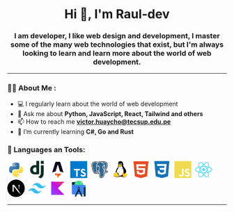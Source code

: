 <div id="header" align="center">
    <h1 align="center">Hi 👋, I'm Raul-dev</h1>
    <h3 align="center">
        I am developer, I like web design and development, I master some of the many web technologies that exist, but I'm always looking to learn and learn more about the world of web development.
    </h3>
</div>

---

### 👨‍💻 About Me :

- 💻 I regularly learn about the world of web development
- 💬 Ask me about **Python, JavaScript, React, Tailwind and others**
- 📫 How to reach me **victor.huaycho@tecsup.edu.pe**
- 🌱 I’m currently learning **C#, Go and Rust**

<div align="left">
    <h3>🔨 Languages an Tools:</h3>
    <div>
        <img src="https://github.com/devicons/devicon/blob/master/icons/python/python-original.svg" title="Pyhton" alt="Python" with="40" height="40" />&nbsp;
        <img src="https://github.com/devicons/devicon/blob/master/icons/django/django-plain.svg" title="Django" alt="Django" with="40" height="40" />&nbsp;
        <img src="https://github.com/devicons/devicon/blob/master/icons/astro/astro-original.svg" title="Astro" alt="Astro" with="40" height="40" />&nbsp;
        <img src="https://github.com/devicons/devicon/blob/master/icons/typescript/typescript-original.svg" title="TypeScript" alt="TypeScript" with="40" height="40" />&nbsp;
        <img src="https://github.com/devicons/devicon/blob/master/icons/postgresql/postgresql-original.svg" title="Postgres" alt="Postrges" with="40" height="40" />&nbsp;
        <img src="https://github.com/devicons/devicon/blob/master/icons/linux/linux-original.svg" title="Linux" alt="Linux" with="40" height="40" />&nbsp;
        <img src="https://github.com/devicons/devicon/blob/master/icons/html5/html5-plain.svg" title="HTML5" alt="HTML5" with="40" height="40" />&nbsp;
        <img src="https://github.com/devicons/devicon/blob/master/icons/css3/css3-plain.svg" title="CSS3" alt="CSS3" with="40" height="40" />&nbsp;
        <img src="https://github.com/devicons/devicon/blob/master/icons/javascript/javascript-plain.svg" title="JavaScript" alt="JavaScript" with="40" height="40" />&nbsp;
        <img src="https://github.com/devicons/devicon/blob/master/icons/react/react-original.svg" title="React" alt="React" with="40" height="40" />&nbsp;
        <img src="https://github.com/devicons/devicon/blob/master/icons/nextjs/nextjs-original.svg" title="Nextjs" alt="Nextjs" with="40" height="40" />&nbsp;
        <img src="https://github.com/devicons/devicon/blob/master/icons/tailwindcss/tailwindcss-original.svg" title="Tailwind CSS" alt="Tailwind CSS" with="40" height="40" />&nbsp;
        <img src="https://github.com/devicons/devicon/blob/master/icons/kotlin/kotlin-original.svg" title="Kotlin" alt="Kotlin" with="40" height="40" />&nbsp;
        <img src="https://github.com/devicons/devicon/blob/master/icons/androidstudio/androidstudio-original.svg" title="Androidstudio" alt="Androidstudio" with="40" height="40" />&nbsp;
    </div>
</div>

---
